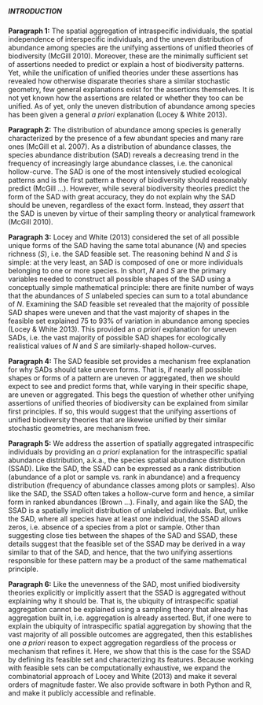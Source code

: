 ##### INTRODUCTION

**Paragraph 1:** The spatial aggregation of intraspecific individuals, the spatial independence of interspecific individuals, and the uneven distribution of abundance among species are the unifying assertions of unified theories of biodiversity (McGill 2010). 
Moreover, these are the minimally sufficient set of assertions needed to predict or explain a host of biodiversity patterns. 
Yet, while the unification of unified theories under these assertions has revealed how otherwise disparate theories share a similar stochastic geometry, few general explanations exist for the assertions themselves. 
It is not yet known how the assertions are related or whether they too can be unified. 
As of yet, only the uneven distribution of abundance among species has been given a general *a priori* explanation (Locey & White 2013).

**Paragraph 2:** The distribution of abundance among species is generally characterized by the presence of a few abundant species and many rare ones (McGill et al. 2007).
As a distribution of abundance classes, the species abundance distribution (SAD) reveals a decreasing trend in the frequency of increasingly large abundance classes, i.e. the canonical hollow-curve.
The SAD is one of the most intensively studied ecological patterns and is the first pattern a theory of biodiversity should reasonably predict (McGill ...). 
However, while several biodiversity theories predict the form of the SAD with great accuracy, they do not explain why the SAD should be uneven, regardless of the exact form. 
Instead, they *assert* that the SAD is uneven by virtue of their sampling theory or analytical framework (McGill 2010).

**Paragraph 3:** Locey and White (2013) considered the set of all possible unique forms of the SAD having the same total abunance (*N*) and species richness (*S*), i.e. the SAD feasible set. 
The reasoning behind *N* and *S* is simple: at the very least, an SAD is composed of one or more individuals belonging to one or more species.
In short, *N* and *S* are the primary variables needed to construct all possible shapes of the SAD using a conceptually simple mathematical principle: there are finite number of ways that the abundances of *S* unlabeled species can sum to a total abundance of *N*.
Examining the SAD feasible set revealed that the majority of possible SAD shapes were uneven and that the vast majority of shapes in the feasible set explained 75 to 93% of variation in abundance among species (Locey & White 2013).
This provided an *a priori* explanation for uneven SADs, i.e. the vast majority of possible SAD shapes for ecologically realistical values of *N* and *S* are similarly-shaped hollow-curves.

**Paragraph 4:** The SAD feasible set provides a mechanism free explanation for why SADs should take uneven forms.
That is, if nearly all possible shapes or forms of a pattern are uneven or aggregated, then we should expect to see and predict forms that, while varying in their specific shape, are uneven or aggregated.
This begs the question of whether other unifying assertions of unified theories of biodiversity can be explained from similar first principles.
If so, this would suggest that the unifying assertions of unified biodiversity theories that are likewise unified by their similar stochastic geometries, are mechanism free.


**Paragraph 5:**
We address the assertion of spatially aggregated intraspecific individuals by providing an *a priori* explanation for the intraspecific spatial abundance distribution, a.k.a., the species spatial abundance distribution (SSAD). Like the SAD, the SSAD can be expressed as a rank distribution (abundance of a plot or sample vs. rank in abundance) and a frequency distribution (frequency of abundance classes among plots or samples). Also like the SAD, the SSAD often takes a hollow-curve form and hence, a similar form in ranked abundances (Brown ...). 
Finally, and again like the SAD, the SSAD is a spatially implicit distribution of unlabeled individuals. 
But, unlike the SAD, where all species have at least one individual, the SSAD allows zeros, i.e. absence of a species from a plot or sample.
Other than suggesting close ties between the shapes of the SAD and SSAD, these details suggest that the feasible set of the SSAD may be derived in a way similar to that of the SAD, and hence, that the two unifying assertions responsible for these pattern may be a product of the same mathematical principle. 

**Paragraph 6:**
Like the unevenness of the SAD, most unified biodiversity theories explicitly or implicitly assert that the SSAD is aggregated without explaining why it should be. That is, the ubiquity of intraspecific spatial aggregation cannot be explained using a sampling theory that already has aggregation built in, i.e. aggregation is already asserted. But, if one were to explain the ubiquity of intraspecific spatial aggregation by showing that the vast majority of all possible outcomes are aggregated, then this establishes one *a priori* reason to expect aggregation regardless of the process or mechanism that refines it. Here, we show that this is the case for the SSAD by defining its feasible set and characterizing its features. Because working with feasible sets can be computationally exhaustive, we expand the combinatorial approach of Locey and White (2013) and make it several orders of magnitude faster. We also provide software in both Python and R, and make it publicly accessible and refinable.